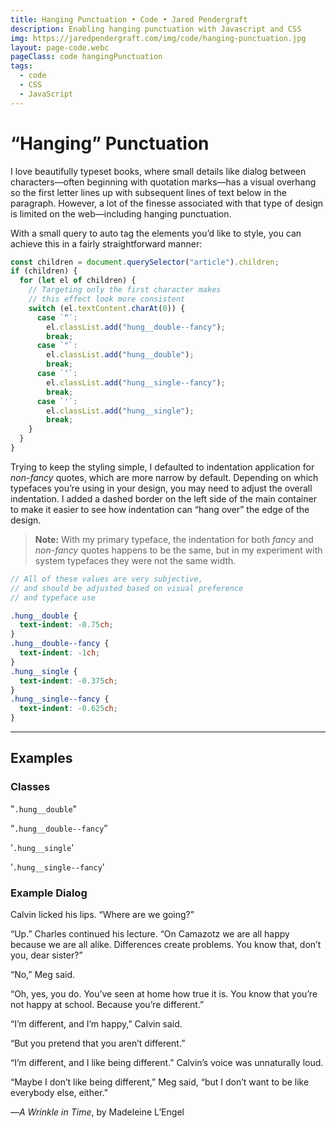 ```yaml
---
title: Hanging Punctuation • Code • Jared Pendergraft
description: Enabling hanging punctuation with Javascript and CSS
img: https://jaredpendergraft.com/img/code/hanging-punctuation.jpg
layout: page-code.webc
pageClass: code hangingPunctuation
tags:
  - code
  - CSS
  - JavaScript
---
```


# “Hanging” Punctuation

I love beautifully typeset books, where small details like dialog between characters—often beginning with quotation marks—has a visual overhang so the first letter lines up with subsequent lines of text below in the paragraph. However, a lot of the finesse associated with that type of design is limited on the web—including hanging punctuation.

With a small query to auto tag the elements you’d like to style, you can achieve this in a fairly straightforward manner:

```js
const children = document.querySelector("article").children;
if (children) {
  for (let el of children) {
    // Targeting only the first character makes
    // this effect look more consistent
    switch (el.textContent.charAt(0)) {
      case `“`:
        el.classList.add("hung__double--fancy");
        break;
      case `"`:
        el.classList.add("hung__double");
        break;
      case `‘`:
        el.classList.add("hung__single--fancy");
        break;
      case `'`:
        el.classList.add("hung__single");
        break;
    }
  }
}
```

Trying to keep the styling simple, I defaulted to indentation application for _non-fancy_ quotes, which are more narrow by default. Depending on which typefaces you’re using in your design, you may need to adjust the overall indentation. I added a dashed border on the left side of the main container to make it easier to see how indentation can “hang over” the edge of the design.

> **Note:** With my primary typeface, the indentation for both _fancy_ and _non-fancy_ quotes happens to be the same, but in my experiment with system typefaces they were not the same width.

```scss
// All of these values are very subjective,
// and should be adjusted based on visual preference
// and typeface use

.hung__double {
  text-indent: -0.75ch;
}
.hung__double--fancy {
  text-indent: -1ch;
}
.hung__single {
  text-indent: -0.375ch;
}
.hung__single--fancy {
  text-indent: -0.625ch;
}
```

---

## Examples

### Classes

"`.hung__double`"

“`.hung__double--fancy`”

'`.hung__single`'

‘`.hung__single--fancy`’

### Example Dialog

Calvin licked his lips. “Where are we going?”

“Up.” Charles continued his lecture. “On Camazotz we are all happy because we are all alike. Differences create problems. You know that, don’t you, dear sister?”

“No,” Meg said.

“Oh, yes, you do. You’ve seen at home how true it is. You know that you’re not happy at school. Because you’re different.”

“I’m different, and I’m happy,” Calvin said.

“But you pretend that you aren’t different.”

“I’m different, and I like being different.” Calvin’s voice was unnaturally loud.

“Maybe I don’t like being different,” Meg said, “but I don’t want to be like everybody else, either.”

—_A Wrinkle in Time_, by Madeleine L’Engel

<style>
  .hanging-punctuation article {
    position: relative;
  }
  .hanging-punctuation article:before {
    block-size: 100%;
    border-left: var(--size__xxs) dashed var(--color__base--light);
    content: "";
    display: block;
    left: var(--size__l);
    position: absolute;
  }
  .hung__double {
    text-indent: -0.75ch;
  }
  .hung__double--fancy {
    text-indent: -0.75ch;
  }
  .hung__single {
    text-indent: -0.375ch;
  }
  .hung__single--fancy {
    text-indent: -0.375ch;
  }
</style>
<script>
  setTimeout(() => {
    const children = document.querySelector("article").children;
    if (children) {
      for (let el of children) {
        switch (el.textContent.charAt(0)) {
          case `“`:
            el.classList.add("hung__double--fancy");
            break;
          case `"`:
            el.classList.add("hung__double");
            break;
          case `‘`:
            el.classList.add("hung__single--fancy");
            break;
          case `'`:
            el.classList.add("hung__single");
            break;
        }
      }
    }
  }, 100);
</script>
